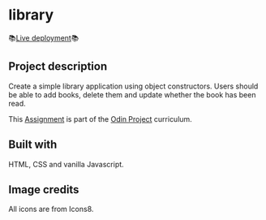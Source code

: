 # library

📚[Live deployment](https://walkermicah.github.io/library/)📚

## Project description

Create a simple library application using object constructors. Users should be able to add books, delete them and update whether the book has been read.

This [Assignment](https://www.theodinproject.com/lessons/node-path-javascript-library) is part of the [Odin Project](https://www.theodinproject.com/) curriculum.

## Built with

HTML, CSS and vanilla Javascript.

## Image credits

All icons are from Icons8.
